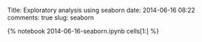 Title: Exploratory analysis using seaborn
date:  2014-06-16 08:22
comments: true
slug: seaborn

{% notebook 2014-06-16-seaborn.ipynb cells[1:] %}
